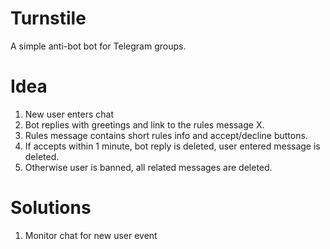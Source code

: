 # Turnstile

A simple anti-bot bot for Telegram groups.


# Idea

1. New user enters chat
2. Bot replies with greetings and link to the rules message X.
3. Rules message contains short rules info and accept/decline buttons.
4. If accepts within 1 minute, bot reply is deleted, user entered message is deleted.
5. Otherwise user is banned, all related messages are deleted.


# Solutions

1. Monitor chat for new user event